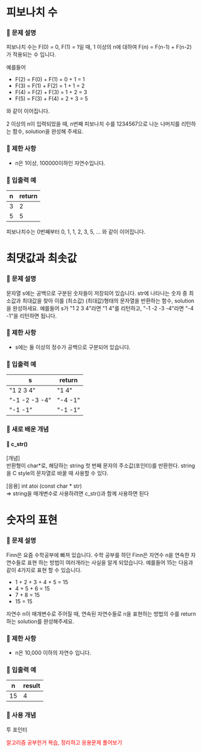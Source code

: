 # 피보나치 수
### 📍 문제 설명
피보나치 수는 F(0) = 0, F(1) = 1일 때, 1 이상의 n에 대하여 F(n) = F(n-1) + F(n-2) 가 적용되는 수 입니다.

예를들어
* F(2) = F(0) + F(1) = 0 + 1 = 1
* F(3) = F(1) + F(2) = 1 + 1 = 2
* F(4) = F(2) + F(3) = 1 + 2 = 3
* F(5) = F(3) + F(4) = 2 + 3 = 5

와 같이 이어집니다.

2 이상의 n이 입력되었을 때, n번째 피보나치 수를 1234567으로 나눈 나머지를 리턴하는 함수, solution을 완성해 주세요.
### 📍 제한 사항
* n은 1이상, 100000이하인 자연수입니다.
### 📍 입출력 예
n|return
---|---
3|2
5|5

피보나치수는 0번째부터 0, 1, 1, 2, 3, 5, ... 와 같이 이어집니다.

# 최댓값과 최솟값
### 📍 문제 설명
문자열 s에는 공백으로 구분된 숫자들이 저장되어 있습니다. str에 나타나는 숫자 중 최소값과 최대값을 찾아 이를 (최소값) (최대값)형태의 문자열을 반환하는 함수, solution을 완성하세요.
예를들어 s가 "1 2 3 4"라면 "1 4"를 리턴하고, "-1 -2 -3 -4"라면 "-4 -1"을 리턴하면 됩니다.
### 📍 제한 사항
* s에는 둘 이상의 정수가 공백으로 구분되어 있습니다.
### 📍 입출력 예
s|return
---|---
"1 2 3 4"|"1 4"
"-1 -2 -3 -4"|"-4 -1"
"-1 -1"|"-1 -1"

### 📍 새로 배운 개념
#### 📝  c_str()
[개념]<br/>
반환형이 char*로, 해당하는 string 첫 번째 문자의 주소값(포인터)를 반환한다. string을 C style의 문자열로 바꿀 때 사용할 수 있다.

[응용]
int atoi (const char * str)<br/>
=> string을 매개변수로 사용하려면 c_str()과 함께 사용하면 된다

# 숫자의 표현
### 📍 문제 설명
Finn은 요즘 수학공부에 빠져 있습니다. 수학 공부를 하던 Finn은 자연수 n을 연속한 자연수들로 표현 하는 방법이 여러개라는 사실을 알게 되었습니다. 예를들어 15는 다음과 같이 4가지로 표현 할 수 있습니다.
* 1 + 2 + 3 + 4 + 5 = 15
* 4 + 5 + 6 = 15
* 7 + 8 = 15
* 15 = 15

자연수 n이 매개변수로 주어질 때, 연속된 자연수들로 n을 표현하는 방법의 수를 return하는 solution를 완성해주세요.
### 📍 제한 사항
* n은 10,000 이하의 자연수 입니다.
### 📍 입출력 예
n|result
---|---
15|4

### 📍 사용 개념
투 포인터

<span style="color:red">알고리즘 공부한거 복습, 정리하고 응용문제 풀어보기<span/>